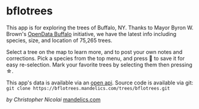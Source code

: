 # bflotrees
This app is for exploring the trees of Buffalo, NY. Thanks to Mayor Byron W. Brown's [OpenData Buffalo](https://data.buffalony.gov/) initiative, we have the latest info including species, size, and location of 75,265 trees.

Select a tree on the map to learn more, and to post your own notes and corrections. Pick a species from the top menu, and press &#x1f4cc; to save it for easy re-selection. Mark your favorite trees by selecting them then pressing &#x2606;.

This app's data is available via an [open api](static/api.html). Source code is available via git:
`git clone https://bflotrees.mandelics.com/trees/bflotrees.git`

*by Christopher Nicolai*
[mandelics.com](https://mandelics.com)
